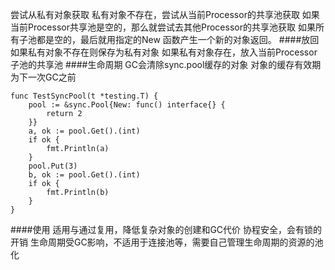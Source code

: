 尝试从私有对象获取
私有对象不存在，尝试从当前Processor的共享池获取
如果当前Processor共享池是空的，那么就尝试去其他Processor的共享池获取
如果所有子池都是空的，最后就用指定的New 函数产生一个新的对象返回。
####放回
如果私有对象不存在则保存为私有对象
如果私有对象存在，放入当前Processor子池的共享池
####生命周期
GC会清除sync.pool缓存的对象
对象的缓存有效期为下一次GC之前
```
func TestSyncPool(t *testing.T) {
	pool := &sync.Pool{New: func() interface{} {
		return 2
	}}
	a, ok := pool.Get().(int)
	if ok {
		fmt.Println(a)
	}
	pool.Put(3)
	b, ok := pool.Get().(int)
	if ok {
		fmt.Println(b)
	}
}
```
####使用
适用与通过复用，降低复杂对象的创建和GC代价
协程安全，会有锁的开销
生命周期受GC影响，不适用于连接池等，需要自己管理生命周期的资源的池化
